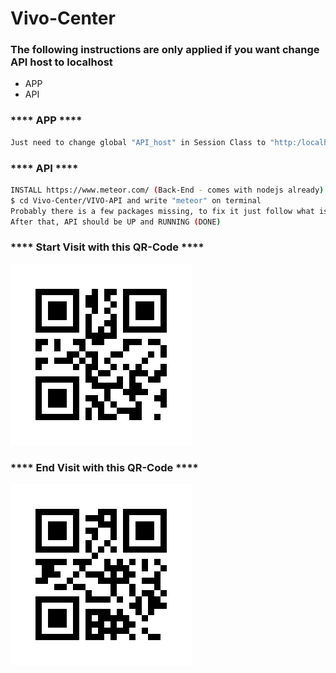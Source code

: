# Vivo-Center

### The following instructions are only applied if you want change API host to localhost

  - APP
  - API

### **** APP ****

```sh
Just need to change global "API_host" in Session Class to "http:/localhost".
```

### **** API ****

```sh
INSTALL https://www.meteor.com/ (Back-End - comes with nodejs already)
$ cd Vivo-Center/VIVO-API and write "meteor" on terminal
Probably there is a few packages missing, to fix it just follow what is said on terminal to install those packages ( takes like 20s )
After that, API should be UP and RUNNING (DONE)
```

### **** Start Visit with this QR-Code ****
![Screenshot](start.jpg)

### **** End Visit with this QR-Code ****
![Screenshot](end.jpg)
